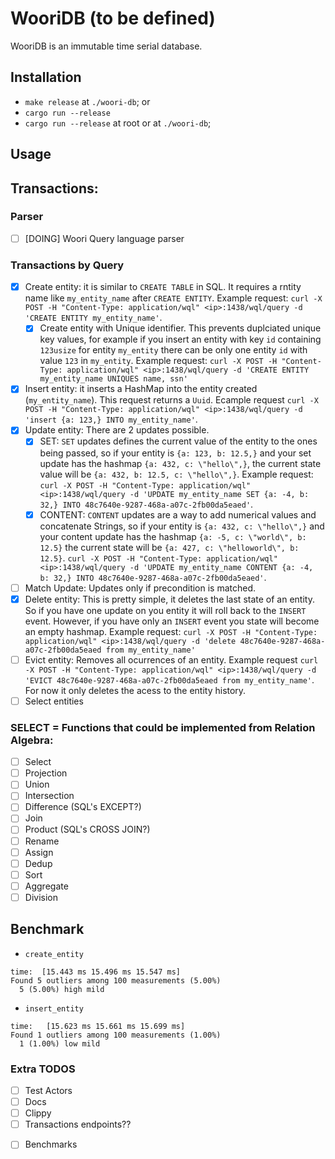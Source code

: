 # WooriDB (to be defined)

WooriDB is an immutable time serial database.

## Installation

- `make release` at `./woori-db`; or
- `cargo run --release`
- `cargo run --release` at root or at `./woori-db`;

## Usage



## Transactions:

### Parser
- [ ] [DOING] Woori Query language parser

### Transactions by Query
- [x] Create entity: it is similar to `CREATE TABLE` in SQL. It requires a rntity name like `my_entity_name` after `CREATE ENTITY`. Example request: `curl -X POST -H "Content-Type: application/wql" <ip>:1438/wql/query -d 'CREATE ENTITY my_entity_name'`. 
  - [x] Create entity with Unique identifier. This prevents duplciated unique key values, for example if you insert an entity with key `id` containing `123usize` for entity `my_entity` there can be only one entity `id` with value `123` in `my_entity`. Example request: `curl -X POST -H "Content-Type: application/wql" <ip>:1438/wql/query -d 'CREATE ENTITY my_entity_name UNIQUES name, ssn'`
- [x] Insert entity: it inserts a HashMap into the entity created (`my_entity_name`). This request returns a `Uuid`. Ecample request `curl -X POST -H "Content-Type: application/wql" <ip>:1438/wql/query -d 'insert {a: 123,} INTO my_entity_name'`.
- [x] Update entity: There are 2 updates possible.
  - [x] SET: `SET` updates defines the current value of the entity to the ones being passed, so if your entity is `{a: 123, b: 12.5,}` and your set update has the hashmap `{a: 432, c: \"hello\",}`, the current state value will be `{a: 432, b: 12.5, c: \"hello\",}`. Example request:  `curl -X POST -H "Content-Type: application/wql" <ip>:1438/wql/query -d 'UPDATE my_entity_name SET {a: -4, b: 32,} INTO 48c7640e-9287-468a-a07c-2fb00da5eaed'`.
  - [x] CONTENT: `CONTENT` updates are a way to add numerical values and concatenate Strings, so if your entity is `{a: 432, c: \"hello\",}` and your content update has the hashmap `{a: -5, c: \"world\", b: 12.5}` the current state will be `{a: 427, c: \"helloworld\", b: 12.5}`. `curl -X POST -H "Content-Type: application/wql" <ip>:1438/wql/query -d 'UPDATE my_entity_name CONTENT {a: -4, b: 32,} INTO 48c7640e-9287-468a-a07c-2fb00da5eaed'`.
- [ ] Match Update: Updates only if precondition is matched.
- [x] Delete entity: This is pretty simple, it deletes the last state of an entity. So if you have one update on you entity it will roll back to the `INSERT` event. However, if you have only an `INSERT` event you state will become an empty hashmap. Example request: `curl -X POST -H "Content-Type: application/wql" <ip>:1438/wql/query -d 'delete 48c7640e-9287-468a-a07c-2fb00da5eaed from my_entity_name'`
- [ ] Evict entity: Removes all ocurrences of an entity. Example request `curl -X POST -H "Content-Type: application/wql" <ip>:1438/wql/query -d 'EVICT 48c7640e-9287-468a-a07c-2fb00da5eaed from my_entity_name'`. For now it only deletes the acess to the entity history.
- [ ] Select entities

### SELECT = Functions that could be implemented from Relation Algebra:
- [ ] Select
- [ ] Projection
- [ ] Union
- [ ] Intersection
- [ ] Difference (SQL's EXCEPT?)
- [ ] Join
- [ ] Product (SQL's CROSS JOIN?)
- [ ] Rename
- [ ] Assign
- [ ] Dedup
- [ ] Sort
- [ ] Aggregate
- [ ] Division

## Benchmark

* `create_entity`
```
time:  [15.443 ms 15.496 ms 15.547 ms]
Found 5 outliers among 100 measurements (5.00%)
  5 (5.00%) high mild
```

* `insert_entity`
```
time:   [15.623 ms 15.661 ms 15.699 ms]
Found 1 outliers among 100 measurements (1.00%)
  1 (1.00%) low mild
```

### Extra TODOS
- [ ] Test Actors
- [ ] Docs
- [ ] Clippy
- [ ] Transactions endpoints??
<!-- ### Transactions by Endpoint
- [ ] Create entity
- [ ] Insert entity
- [ ] Update entity
- [ ] Delete entity
- [ ] Evict entity
- [ ] Select entities ???? -->
- [ ] Benchmarks